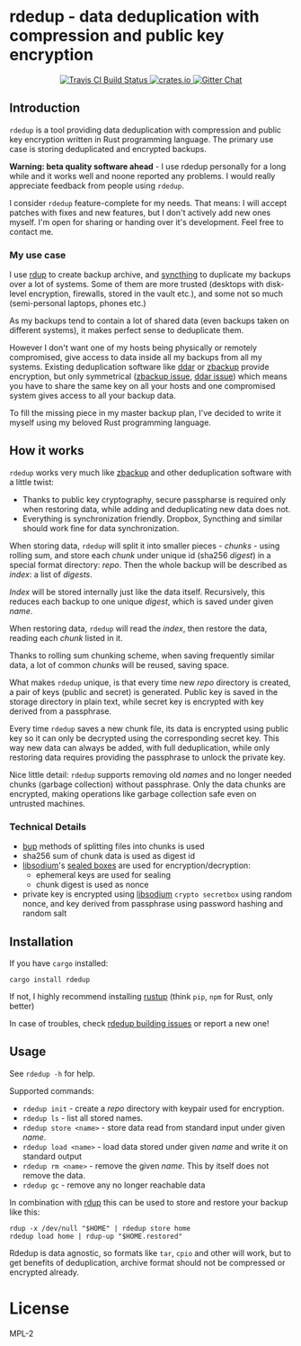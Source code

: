 # rdedup - data deduplication with compression and public key encryption

<p align="center">
  <a href="https://travis-ci.org/dpc/rdedup">
      <img src="https://img.shields.io/travis/dpc/rdedup/master.svg?style=flat-square" alt="Travis CI Build Status">
  </a>
  <a href="https://crates.io/crates/rdedup">
      <img src="http://meritbadge.herokuapp.com/rdedup?style=flat-square" alt="crates.io">
  </a>
  <a href="https://gitter.im/dpc/rdedup">
      <img src="https://img.shields.io/badge/GITTER-join%20chat-green.svg?style=flat-square" alt="Gitter Chat">
  </a>
  <br>
</p>


## Introduction


`rdedup` is a tool providing data deduplication with compression and public key
encryption written in Rust programming language. The primary use case is storing
deduplicated and encrypted backups.

**Warning: beta quality software ahead** - I use rdedup personally for a long while
and it works well and noone reported any problems. I would really appreciate feedback
from people using `rdedup`.

I consider `rdedup` feature-complete for my needs. That means: I will accept patches
with fixes and new features, but I don't actively add new ones myself. I'm open for
sharing or handing over it's development. Feel free to contact me.

### My use case

I use [rdup][rdup] to create backup archive, and [syncthing][syncthing] to
duplicate my backups over a lot of systems. Some of them are more trusted
(desktops with disk-level encryption, firewalls, stored in the vault etc.), and
some not so much (semi-personal laptops, phones etc.)

As my backups tend to contain a lot of shared data (even backups taken on
different systems), it makes perfect sense to deduplicate them.

However I don't want one of my hosts being physically or
remotely compromised, give access to data inside all my backups from all my
systems.  Existing deduplication software like [ddar][ddar] or
[zbackup][zbackup] provide encryption, but only symmetrical ([zbackup
issue][zbackup-issue], [ddar issue][ddar-issue]) which means you have to share
the same key on all your hosts and one compromised system gives access to all your
backup data.

To fill the missing piece in my master backup plan, I've decided to write it
myself using my beloved Rust programming language.

## How it works

`rdedup` works very much like [zbackup][zbackup] and other deduplication software
with a little twist:

* Thanks to public key cryptography, secure passpharse is required only
  when restoring data, while adding and deduplicating new data does not.
* Everything is synchronization friendly. Dropbox, Syncthing and similar
  should work fine for data synchronization.

When storing data, `rdedup` will split it into smaller pieces - *chunks* - using
rolling sum, and store each *chunk* under unique id (sha256 *digest*) in a
special format directory: *repo*. Then the whole backup will be described as
*index*: a list of *digests*.

*Index* will be stored internally just like the data itself. Recursively, this
reduces each backup to one unique *digest*, which is saved under given *name*.

When restoring data, `rdedup` will read the *index*, then restore the data, reading
each *chunk* listed in it.

Thanks to rolling sum chunking scheme, when saving frequently similar data, a
lot of common *chunks* will be reused, saving space.

What makes `rdedup` unique, is that every time new *repo* directory is created,
a pair of keys (public and secret) is generated. Public key is saved in the
storage directory in plain text, while secret key is encrypted with key
derived from a passphrase.

Every time `rdedup` saves a new chunk file, its data is encrypted using public
key so it can only be decrypted using the corresponding secret key. This way
new data can always be added, with full deduplication, while only restoring
data requires providing the passphrase to unlock the private key.

Nice little detail: `rdedup` supports removing old *names* and no longer
needed chunks (garbage collection) without passphrase. Only the data chunks
are encrypted, making operations like garbage collection safe even on untrusted
machines.

### Technical Details

* [bup][bup] methods of splitting files into chunks is used
* sha256 sum of chunk data is used as digest id
* [libsodium][libsodium]'s [sealed boxes][libsodium-sealed-boxes-doc] are used for encryption/decryption:
  * ephemeral keys are used for sealing
  * chunk digest is used as nonce
* private key is encrypted using [libsodium][libsodium] `crypto secretbox`
  using random nonce, and key derived from passphrase using password hashing
  and random salt

## Installation

If you have `cargo` installed:

```
cargo install rdedup
```

If not, I highly recommend installing [rustup][rustup] (think `pip`, `npm` for Rust, only better)

[rustup]: https://www.rustup.rs/

In case of troubles, check [rdedup building issues](https://github.com/dpc/rdedup/issues?q=is%3Aissue+is%3Aclosed+label%3Abuilding)
or report a new one!

## Usage

See `rdedup -h` for help.

Supported commands:

* `rdedup init` - create a *repo* directory with keypair used for encryption.
* `rdedup ls` - list all stored names.
* `rdedup store <name>` - store data read from standard input under given *name*.
* `rdedup load <name>` - load data stored under given *name* and write it on standard output
* `rdedup rm <name>` - remove the given *name*. This by itself does not remove the data.
* `rdedup gc` - remove any no longer reachable data


In combination with [rdup][rdup] this can be used to store and restore your backup like this:

```
rdup -x /dev/null "$HOME" | rdedup store home
rdedup load home | rdup-up "$HOME.restored"
```

Rdedup is data agnostic, so formats like `tar`, `cpio` and other will work,
but to get benefits of deduplication, archive format should not be compressed
or encrypted already.

[bup]: https://github.com/bup/bup/
[rdup]: https://github.com/miekg/rdup
[syncthing]: https://syncthing.net
[zbackup]: http://zbackup.org/
[zbackup-issue]: https://github.com/zbackup/zbackup/issues/109
[ddar]: https://github.com/basak/ddar/
[ddar-issue]: https://github.com/basak/ddar/issues/10
[libsodium-sealed-boxes-doc]: https://download.libsodium.org/doc/public-key_cryptography/sealed_boxes.html
[libsodium]: https://github.com/jedisct1/libsodium

# License

MPL-2
